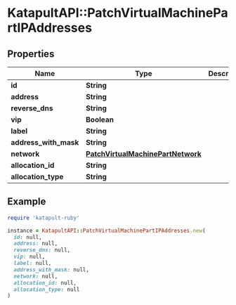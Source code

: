 # KatapultAPI::PatchVirtualMachinePartIPAddresses

## Properties

| Name | Type | Description | Notes |
| ---- | ---- | ----------- | ----- |
| **id** | **String** |  | [optional] |
| **address** | **String** |  | [optional] |
| **reverse_dns** | **String** |  | [optional] |
| **vip** | **Boolean** |  | [optional] |
| **label** | **String** |  | [optional] |
| **address_with_mask** | **String** |  | [optional] |
| **network** | [**PatchVirtualMachinePartNetwork**](PatchVirtualMachinePartNetwork.md) |  | [optional] |
| **allocation_id** | **String** |  | [optional] |
| **allocation_type** | **String** |  | [optional] |

## Example

```ruby
require 'katapult-ruby'

instance = KatapultAPI::PatchVirtualMachinePartIPAddresses.new(
  id: null,
  address: null,
  reverse_dns: null,
  vip: null,
  label: null,
  address_with_mask: null,
  network: null,
  allocation_id: null,
  allocation_type: null
)
```


